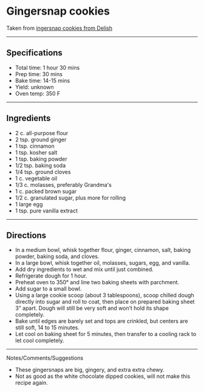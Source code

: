 # Gingersnap cookies

Taken from
[ingersnap cookies from Delish](https://www.delish.com/cooking/recipe-ideas/a35045861/gingersnap-cookies-recipe/)

---
## Specifications
- Total time: 1 hour 30 mins
- Prep time: 30 mins
- Bake time: 14-15 mins
- Yield: unknown
- Oven temp: 350 F


---
## Ingredients

- 2 c. all-purpose flour 
- 2 tsp. ground ginger 
- 1 tsp. cinnamon
- 1 tsp. kosher salt
- 1 tsp. baking powder
- 1/2 tsp. baking soda
- 1/4 tsp. ground cloves 
- 1 c. vegetable oil
- 1/3 c. molasses, preferably Grandma's
- 1 c. packed brown sugar 
- 1/2 c. granulated sugar, plus more for rolling 
- 1 large egg 
- 1 tsp. pure vanilla extract 

---
## Directions

- In a medium bowl, whisk together flour, ginger, cinnamon, salt, baking powder, baking soda, and cloves. 
- In a large bowl, whisk together oil, molasses, sugars, egg, and vanilla. 
- Add dry ingredients to wet and mix until just combined. 
- Refrigerate dough for 1 hour. 
- Preheat oven to 350° and line two baking sheets with parchment. 
- Add sugar to a small bowl. 
- Using a large cookie scoop (about 3 tablespoons), scoop chilled dough directly into sugar and roll to coat, then place on prepared baking sheet 3” apart. Dough will still be very soft and won’t hold its shape completely. 
- Bake until edges are barely set and tops are crinkled, but centers are still soft, 14 to 15 minutes. 
- Let cool on baking sheet for 5 minutes, then transfer to a cooling rack to let cool completely.


---
Notes/Comments/Suggestions
- These gingersnaps are big, gingery, and extra extra chewy.
- Not as good as the white chocolate dipped cookies, will not make this recipe again.
